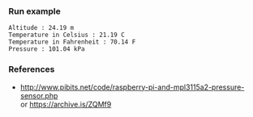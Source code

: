 

### Run example
```
Altitude : 24.19 m
Temperature in Celsius : 21.19 C
Temperature in Fahrenheit : 70.14 F
Pressure : 101.04 kPa
```


### References
* http://www.pibits.net/code/raspberry-pi-and-mpl3115a2-pressure-sensor.php
<br/> or https://archive.is/ZQMf9
